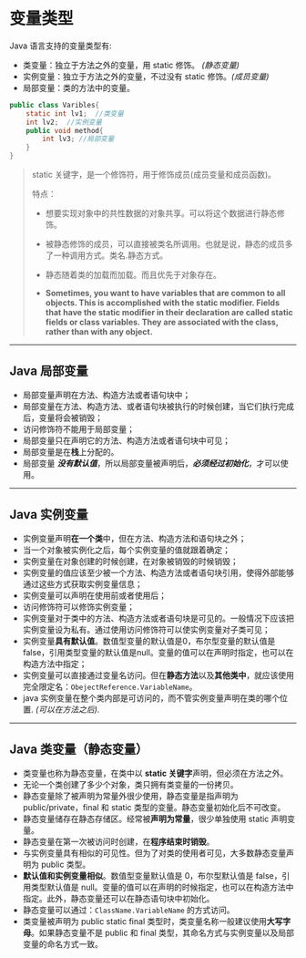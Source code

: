 # 变量类型

Java 语言支持的变量类型有:

- 类变量：独立于方法之外的变量，用 static 修饰。 *(静态变量)*
- 实例变量：独立于方法之外的变量，不过没有 static 修饰。*(成员变量)*
- 局部变量：类的方法中的变量。

```java
public class Varibles{
    static int lv1;  //类变量
    int lv2;  //实例变量
    public void method{
        int lv3; //局部变量
    }
}
```

> static 关键字，是一个修饰符，用于修饰成员(成员变量和成员函数)。
>
> 特点：
>
> - 想要实现对象中的共性数据的对象共享。可以将这个数据进行静态修饰。
>
> - 被静态修饰的成员，可以直接被类名所调用。也就是说，静态的成员多了一种调用方式。类名.静态方式。
>
> - 静态随着类的加载而加载。而且优先于对象存在。
>
> - **Sometimes, you want to have variables that are common to all objects. This is accomplished with the static modifier. Fields that have the static modifier in their declaration are called static fields or class variables. They are associated with the class, rather than with any object.**

---

## Java 局部变量

- 局部变量声明在方法、构造方法或者语句块中；
- 局部变量在方法、构造方法、或者语句块被执行的时候创建，当它们执行完成后，变量将会被销毁；
- 访问修饰符不能用于局部变量；
- 局部变量只在声明它的方法、构造方法或者语句块中可见；
- 局部变量是在**栈**上分配的。
- 局部变量 ***没有默认值***，所以局部变量被声明后，***必须经过初始化***，才可以使用。

---

## Java 实例变量

- 实例变量声明**在一个类**中，但在方法、构造方法和语句块之外；
- 当一个对象被实例化之后，每个实例变量的值就跟着确定；
- 实例变量在对象创建的时候创建，在对象被销毁的时候销毁；
- 实例变量的值应该至少被一个方法、构造方法或者语句块引用，使得外部能够通过这些方式获取实例变量信息；
- 实例变量可以声明在使用前或者使用后；
- 访问修饰符可以修饰实例变量；
- 实例变量对于类中的方法、构造方法或者语句块是可见的。一般情况下应该把实例变量设为私有。通过使用访问修饰符可以使实例变量对子类可见；
- 实例变量**具有默认值**。数值型变量的默认值是0，布尔型变量的默认值是false，引用类型变量的默认值是null。变量的值可以在声明时指定，也可以在构造方法中指定；
- 实例变量可以直接通过变量名访问。但在**静态方法**以及**其他类中**，就应该使用完全限定名：`ObejectReference.VariableName`。
- java 实例变量在整个类内部是可访问的，而不管实例变量声明在类的哪个位置.  *(可以在方法之后).*

---

## Java 类变量（静态变量）

- 类变量也称为静态变量，在类中以 **static 关键字**声明，但必须在方法之外。
- 无论一个类创建了多少个对象，类只拥有类变量的一份拷贝。
- 静态变量除了被声明为常量外很少使用，静态变量是指声明为 public/private，final 和 static 类型的变量。静态变量初始化后不可改变。
- 静态变量储存在静态存储区。经常被**声明为常量**，很少单独使用 static 声明变量。
- 静态变量在第一次被访问时创建，在**程序结束时销毁**。
- 与实例变量具有相似的可见性。但为了对类的使用者可见，大多数静态变量声明为 public 类型。
- **默认值和实例变量相似**。数值型变量默认值是 0，布尔型默认值是 false，引用类型默认值是 null。变量的值可以在声明的时候指定，也可以在构造方法中指定。此外，静态变量还可以在静态语句块中初始化。
- 静态变量可以通过：`ClassName.VariableName` 的方式访问。
- 类变量被声明为 public static final 类型时，类变量名称一般建议使用**大写字母**。如果静态变量不是 public 和 final 类型，其命名方式与实例变量以及局部变量的命名方式一致。